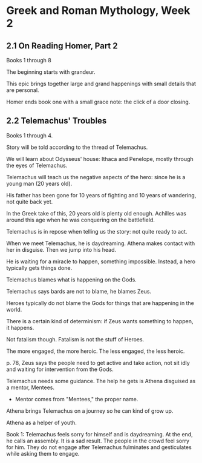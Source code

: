 # Greek and Roman Mythology, Week 2

## 2.1 On Reading Homer, Part 2

Books 1 through 8

The beginning starts with grandeur.

This epic brings together large and grand happenings with small details that are personal.

Homer ends book one with a small grace note: the click of a door closing.

## 2.2 Telemachus' Troubles

Books 1 through 4.

Story will be told according to the thread of Telemachus.

We will learn about Odysseus' house: Ithaca and Penelope, mostly through the eyes of Telemachus.

Telemachus will teach us the negative aspects of the hero: since he is a young man (20 years old).

His father has been gone for 10 years of fighting and 10 years of wandering, not quite back yet.

In the Greek take of this, 20 years old is plenty old enough. Achilles was around this age when he was conquering on the battlefield.

Telemachus is in repose when telling us the story: not quite ready to act.

When we meet Telemachus, he is daydreaming. Athena makes contact with her in disguise. Then we jump into his head.

He is waiting for a miracle to happen, something impossible. Instead, a hero typically gets things done.

Telemachus blames what is happening on the Gods.

Telemachus says bards are not to blame, he blames Zeus.

Heroes typically do not blame the Gods for things that are happening in the world.

There is a certain kind of determinism: if Zeus wants something to happen, it happens.

Not fatalism though. Fatalism is not the stuff of Heroes.

The more engaged, the more heroic. The less engaged, the less heroic.

p. 78, Zeus says the people need to get active and take action, not sit idly and waiting for intervention from the Gods.

Telemachus needs some guidance. The help he gets is Athena disguised as a mentor, Mentees.

- Mentor comes from "Mentees," the proper name.

Athena brings Telemachus on a journey so he can kind of grow up.

Athena as a helper of youth.

Book 1: Telemachus feels sorry for himself and is daydreaming. At the end, he calls an assembly. It is a sad result. The people in the crowd feel sorry for him. They do not engage after Telemachus fulminates and gesticulates while asking them to engage.